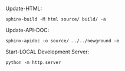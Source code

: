 Update-HTML:
```
sphinx-build -M html source/ build/ -a
```

Update-API-DOC:
```
sphinx-apidoc -o source/ ../../newground -e
```

Start-LOCAL Development Server:
```
python -m http.server
```

